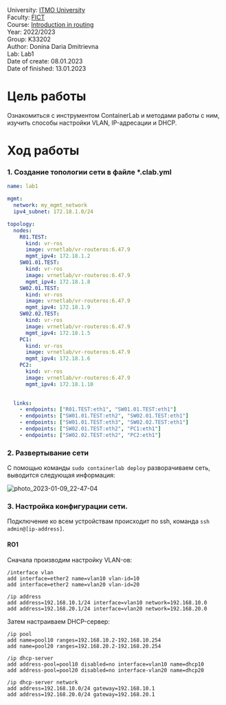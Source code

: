 University: [ITMO University](https://itmo.ru/ru/) <br />
Faculty: [FICT](https://fict.itmo.ru) <br />
Course: [Introduction in routing](https://github.com/itmo-ict-faculty/introduction-in-routing) <br />
Year: 2022/2023 <br />
Group: K33202 <br />
Author: Donina Daria Dmitrievna <br />
Lab: Lab1 <br />
Date of create: 08.01.2023 <br />
Date of finished: 13.01.2023 <br />


# Цель работы
Ознакомиться с инструментом ContainerLab и методами работы с ним, изучить способы настройки VLAN, IP-адресации и DHCP.

# Ход работы
### 1. Создание топологии сети в файле *.clab.yml

```network1.clab.yml
name: lab1

mgmt:
  network: my_mgmt_network
  ipv4_subnet: 172.18.1.0/24

topology:
  nodes:
    R01.TEST:
      kind: vr-ros
      image: vrnetlab/vr-routeros:6.47.9
      mgmt_ipv4: 172.18.1.2
    SW01.01.TEST:
      kind: vr-ros
      image: vrnetlab/vr-routeros:6.47.9
      mgmt_ipv4: 172.18.1.8
    SW02.01.TEST:
      kind: vr-ros
      image: vrnetlab/vr-routeros:6.47.9  
      mgmt_ipv4: 172.18.1.9
    SW02.02.TEST:
      kind: vr-ros
      image: vrnetlab/vr-routeros:6.47.9
      mgmt_ipv4: 172.18.1.5
    PC1:
      kind: vr-ros
      image: vrnetlab/vr-routeros:6.47.9
      mgmt_ipv4: 172.18.1.6
    PC2:
      kind: vr-ros
      image: vrnetlab/vr-routeros:6.47.9
      mgmt_ipv4: 172.18.1.10
      

  links:
    - endpoints: ["R01.TEST:eth1", "SW01.01.TEST:eth1"]
    - endpoints: ["SW01.01.TEST:eth2", "SW02.01.TEST:eth1"]
    - endpoints: ["SW01.01.TEST:eth3", "SW02.02.TEST:eth1"]
    - endpoints: ["SW02.01.TEST:eth2", "PC1:eth1"]
    - endpoints: ["SW02.02.TEST:eth2", "PC2:eth1"]
```

### 2. Развертывание сети
С помощью команды ```sudo containerlab deploy``` разворачиваем сеть, выводится следующая информация:

![photo_2023-01-09_22-47-04](https://user-images.githubusercontent.com/43678323/211395151-3289a5bf-ad0b-4436-85ab-92eb588095a5.jpg)

### 3. Настройка конфигурации сети.
Подключение ко всем устройствам происходит по ssh, команда ```ssh admin@[ip-address]```.

#### RO1
Сначала производим настройку VLAN-ов:
```
/interface vlan
add interface=ether2 name=vlan10 vlan-id=10
add interface=ether2 name=vlan20 vlan-id=20

/ip address
add address=192.168.10.1/24 interface=vlan10 network=192.168.10.0
add address=192.168.20.1/24 interface=vlan20 network=192.168.20.0
```

Затем настраиваем DHCP-сервер:
```
/ip pool
add name=pool10 ranges=192.168.10.2-192.168.10.254
add name=pool20 ranges=192.168.20.2-192.168.20.254

/ip dhcp-server
add address-pool=pool10 disabled=no interface=vlan10 name=dhcp10
add address-pool=pool20 disabled=no interface-vlan20 name=dhcp20

/ip dhcp-server network
add address=192.168.10.0/24 gateway=192.168.10.1
add address=192.168.20.0/24 gateway=192.168.20.1
```
